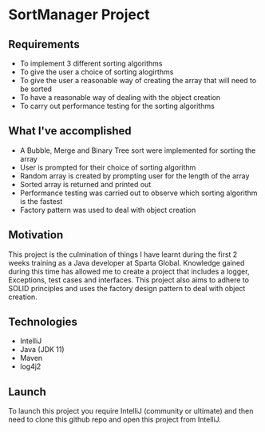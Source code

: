 # SortManager Project

## Requirements
- To implement 3 different sorting algorithms 
- To give the user a choice of sorting alogirthms
- To give the user a reasonable way of creating the array that will need to be sorted
- To have a reasonable way of dealing with the object creation
- To carry out performance testing for the sorting algorithms

## What I've accomplished 
- A Bubble, Merge and Binary Tree sort were implemented for sorting the array
- User is prompted for their choice of sorting algorithm
- Random array is created by prompting user for the length of the array
- Sorted array is returned and printed out
- Performance testing was carried out to observe which sorting algorithm is the fastest 
- Factory pattern was used to deal with object creation

## Motivation
This project is the culmination of things I have learnt during the first 2 weeks 
training as a Java developer at Sparta Global. Knowledge gained during this time has allowed me 
to create a project that includes a logger, Exceptions, test cases and interfaces. 
This project also aims to adhere to SOLID principles and uses the factory design pattern to deal with object creation.

## Technologies
- IntelliJ
- Java (JDK 11)
- Maven
- log4j2

## Launch
To launch this project you require IntelliJ (community or ultimate) and 
then need to clone this github repo and open this project from IntelliJ.
